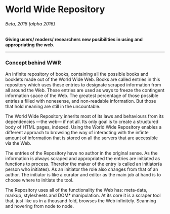 # World Wide Repository
###### Beta, 2018 [alpha 2016]

**Giving users/ readers/ researchers new posibilities in using and appropriating the web.**

---

### Concept behind WWR

An infinite repository of books, containing all the possible books and booklets made out of the World Wide Web. Books are called entries in this repository which uses these entries to designate scraped information from all around the Web. These entries are used as ways to freeze the contingent information space of the Web. The greatest percentage of those possible entries a filled with nonesense, and non-readable information. But those that hold meaning are still in the uncountable.

The World Wide Repository inherits most of its laws and behaviours from its dependencies —the web— if not all. Its only goal is to create a structured body of HTML pages, indexed. Using the World Wide Repository enables a different approach to browsing the way of interacting with the infinte amount of information that is stored on all the servers that are accessible via the Web.

The entries of the Repository have no author in the original sense. As the information is always scraped and appropriated the entries are initiated as functions to process. Therefor the maker of the entry is called an initiator(a person who initiates). As an initiator the role also changes from that of an author. The initiator is like a curator and editor as the main job at hand is to choose where to initiate the tool.

The Repository uses all of the functionality the Web has: meta-data, markup, stylesheets and DOM* manipulation. At its core it is a scraper tool that, just like us in a thousand fold, browses the Web infinitely. Scanning and hovering from node to node.